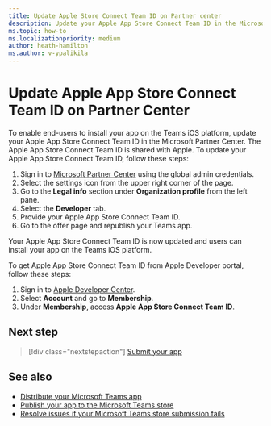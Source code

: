 ```yaml
---
title: Update Apple Store Connect Team ID on Partner center
description: Update your Apple App Store Connect Team ID in the Microsoft Partner Center to enable end-users to search and acquire your app on the Teams iOS platform.
ms.topic: how-to
ms.localizationpriority: medium
author: heath-hamilton
ms.author: v-ypalikila
---
```


# Update Apple App Store Connect Team ID on Partner Center

To enable end-users to install your app on the Teams iOS platform, update your Apple App Store Connect Team ID in the Microsoft Partner Center. The Apple App Store Connect Team ID is shared with Apple. To update your Apple App Store Connect Team ID, follow these steps:

1. Sign in to [Microsoft Partner Center](https://partner.microsoft.com/dashboard/home) using the global admin credentials.
1. Select the settings icon from the upper right corner of the page.
1. Go to the **Legal info** section under **Organization profile** from the left pane.
1. Select the **Developer** tab.
1. Provide your Apple App Store Connect Team ID.
1. Go to the offer page and republish your Teams app.
  
Your Apple App Store Connect Team ID is now updated and users can install your app on the Teams iOS platform.

To get Apple App Store Connect Team ID from Apple Developer portal, follow these steps:

1. Sign in to [Apple Developer Center](https://developer.apple.com/).
1. Select **Account** and go to **Membership**.
1. Under **Membership**, access **Apple App Store Connect Team ID**.

## Next step

> [!div class="nextstepaction"]
> [Submit your app](/office/dev/store/add-in-submission-guide)

## See also

* [Distribute your Microsoft Teams app](../../apps-publish-overview.md)
* [Publish your app to the Microsoft Teams store](../publish.md)
* [Resolve issues if your Microsoft Teams store submission fails](~/concepts/deploy-and-publish/appsource/resolve-submission-issues.md)
